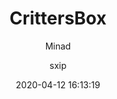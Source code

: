 ---
title: CrittersBox
description: CritterBox is a server implementation of Box Critters written in
  TypeScript. The aim of this project is to create a server that is fun,
  customizable, and easy to use.
image: /uploads/projects/critterbox.png
date: 2020-04-12 16:13:19
author:
  - Minad
  - sxip
buttons:
  - name: Source
    href: https://github.com/crittersbox/critters
---